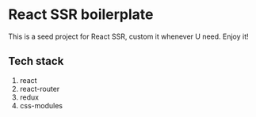 # React SSR boilerplate

This is a seed project for React SSR, custom it whenever U need.
Enjoy it!


## Tech stack

1. react
2. react-router
3. redux
4. css-modules
